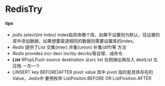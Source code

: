 # RedisTry

#### tips
 + *jedis.select(int index)* index指具体哪个库，如果不设置则为默认，往设置的库中添加数据，如果想要渠道相同的数据则需要设置库的index。
 + *Redis* 提供了List 交集(inter) 并集(union) 补集(diff)等 方法
 + *Redis* provides incr decr incrby decrby等自增、减命令.
 + ***List*** RPopLPush source destination 从src list 右侧弹出再存入 destList 左压栈 一次一个
 + LINSERT key BEFORE|AFTER pivot value 其中 pivot 指的是具体存在的Value，Jedis中 要用枚举 ListPositon.BEFORE OR ListPosition.AFTER

